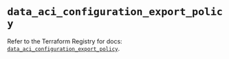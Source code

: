 # `data_aci_configuration_export_policy`

Refer to the Terraform Registry for docs: [`data_aci_configuration_export_policy`](https://registry.terraform.io/providers/ciscodevnet/aci/2.17.0/docs/data-sources/configuration_export_policy).
